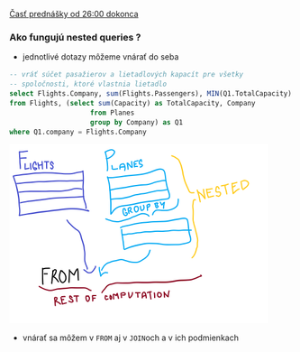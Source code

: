 [Časť prednášky od 26:00 dokonca](https://tirpitz.ms.mff.cuni.cz/contactless/lecture03b_CZ_web.mp4)
### Ako fungujú nested queries ?

- jednotlivé dotazy môžeme vnárať do seba

```sql
-- vráť súčet pasažierov a lietadlových kapacít pre všetky
-- spoločnosti, ktoré vlastnia lietadlo
select Flights.Company, sum(Flights.Passengers), MIN(Q1.TotalCapacity)
from Flights, (select sum(Capacity) as TotalCapacity, Company 
                    from Planes
                    group by Company) as Q1
where Q1.company = Flights.Company
```

![nested](../data_poznamky/nested_queries.png)

- vnárať sa môžem v ```FROM``` aj v ```JOIN```och a v ich podmienkach

